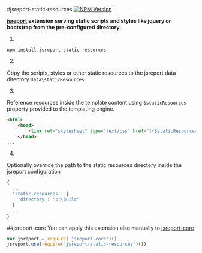 #jsreport-static-resources
[![NPM Version](http://img.shields.io/npm/v/jsreport-static-resources.svg?style=flat-square)](https://npmjs.com/package/jsreport-static-resources)

**[jsreport](https://github.com/jsreport/jsreport) extension serving static scripts and styles like jquery or bootstrap from the pre-configured directory.**

1.

```
npm install jsreport-static-resources
```

2.

Copy the scripts, styles or other static resources to the jsreport data directory `data\staticResources`

3.

Reference resources inside the template content using `$staticResources` property provided to the templating engine.
```html
<html>
	<head>
		<link rel="stylesheet" type="text/css" href="{{$staticResources}}/style.css">
	</head>
...
```

4.
Optionally override the path to the static resources directory inside the jsreport configuration 
```js
{
  ...
  'static-resources': {
    'directory': 'c:\build'
  }
  ...
}
```

##jsreport-core
You can apply this extension also manually to [jsreport-core](https://github.com/jsreport/jsreport-core)

```js
var jsreport = require('jsreport-core')()
jsreport.use(require('jsreport-static-resources')())
```